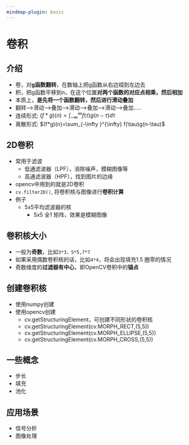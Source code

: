 ```yaml
---
mindmap-plugin: basic
---
```


# 卷积

## 介绍
- 卷，对**g函数翻转**，在数轴上把g函数从右边褶到左边去
- 积，把g函数平移到n，在这个位置**对两个函数的对应点相乘，然后相加**
- 本质上，**是先将一个函数翻转，然后进行滑动叠加**
- 翻转——>滑动——>叠加——>滑动——>叠加——>滑动——>叠加.....
- 连续形式: $(f*g)(n)=\int_{-\infty }^{\infty} f(\tau)g(n-\tau)d\tau$
- 离散形式: $(f*g)(n)=\sum_{-\infty }^{\infty} f(\tau)g(n-\tau)$

## 2D卷积
- 常用于滤波
	- 低通滤波器（LPF），消除噪声，模糊图像等
	- 高通滤波器（HPF），找到图片的边缘
- opencv中用到的就是2D卷积
- `cv.filter2D()`, 将卷积核与图像进行**卷积计算**
- 例子
	- 5x5平均滤波器的核
		- 5x5 全1 矩阵，效果是模糊图像
## 卷积核大小
- 一般为**奇数**，比如`3*3，5*5,7*7`
- 如果采用偶数卷积核的话，比如`4*4`，将会出现填充1.5 圈零的情况
- 奇数维度的**过滤器有中心**，即OpenCV卷积中的**锚点**

## 创建卷积核
- 使用numpy创建
- 使用opencv创建
	- cv.getStructuringElement，可创建不同形状的卷积核
	- cv.getStructuringElement(cv.MORPH_RECT,(5,5))
	- cv.getStructuringElement(cv.MORPH_ELLIPSE,(5,5))
	- cv.getStructuringElement(cv.MORPH_CROSS,(5,5))

## 一些概念
- 步长
- 填充
- 池化

## 应用场景
- 信号分析
- 图像处理